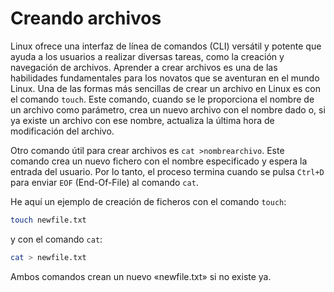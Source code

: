 # Creando archivos

Linux ofrece una interfaz de línea de comandos (CLI) versátil y potente que ayuda a los usuarios a realizar diversas tareas, como la creación y navegación de archivos. Aprender a crear archivos es una de las habilidades fundamentales para los novatos que se aventuran en el mundo Linux. Una de las formas más sencillas de crear un archivo en Linux es con el comando `touch`. Este comando, cuando se le proporciona el nombre de un archivo como parámetro, crea un nuevo archivo con el nombre dado o, si ya existe un archivo con ese nombre, actualiza la última hora de modificación del archivo.

Otro comando útil para crear archivos es `cat >nombrearchivo`. Este comando crea un nuevo fichero con el nombre especificado y espera la entrada del usuario. Por lo tanto, el proceso termina cuando se pulsa `Ctrl+D` para enviar `EOF` (End-Of-File) al comando `cat`.

He aquí un ejemplo de creación de ficheros con el comando `touch`:

```bash
touch newfile.txt
```

y con el comando `cat`:

```bash
cat > newfile.txt
```

Ambos comandos crean un nuevo «newfile.txt» si no existe ya.